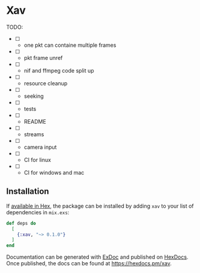 # Xav

TODO:
* [ ] - one pkt can containe multiple frames
* [ ] - pkt frame unref
* [ ] - nif and ffmpeg code split up
* [ ] - resource cleanup
* [ ] - seeking
* [ ] - tests
* [ ] - README
* [ ] - streams
* [ ] - camera input 
* [ ] - CI for linux
* [ ] - CI for windows and mac

## Installation

If [available in Hex](https://hex.pm/docs/publish), the package can be installed
by adding `xav` to your list of dependencies in `mix.exs`:

```elixir
def deps do
  [
    {:xav, "~> 0.1.0"}
  ]
end
```

Documentation can be generated with [ExDoc](https://github.com/elixir-lang/ex_doc)
and published on [HexDocs](https://hexdocs.pm). Once published, the docs can
be found at <https://hexdocs.pm/xav>.

